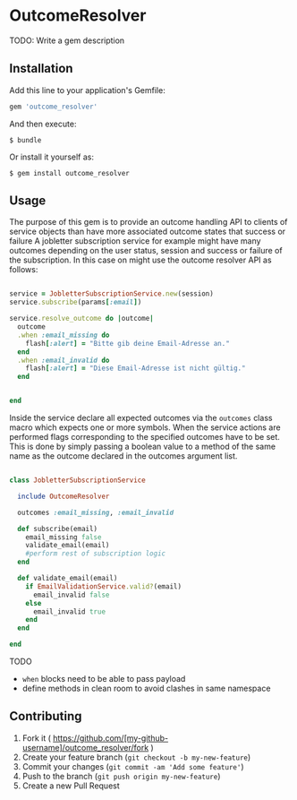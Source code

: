 # OutcomeResolver

TODO: Write a gem description

## Installation

Add this line to your application's Gemfile:

```ruby
gem 'outcome_resolver'
```

And then execute:

    $ bundle

Or install it yourself as:

    $ gem install outcome_resolver

## Usage

The purpose of this gem is to provide an outcome handling API to clients of service objects than have more associated outcome states that success or failure A jobletter subscription service for example might have many outcomes depending on the user status, session and success or failure of the subscription. In this case on might use the outcome resolver API as follows:

```ruby

service = JobletterSubscriptionService.new(session)
service.subscribe(params[:email])

service.resolve_outcome do |outcome|
  outcome
  .when :email_missing do
    flash[:alert] = "Bitte gib deine Email-Adresse an."
  end
  .when :email_invalid do
    flash[:alert] = "Diese Email-Adresse ist nicht gültig."
  end


end

```
Inside the service declare all expected outcomes via the `outcomes` class macro which expects one or more symbols. When the service actions are performed flags corresponding to the specified outcomes have to be set. This is done by simply passing a boolean value to a method of the same name as the outcome declared in the outcomes argument list.

```ruby

class JobletterSubscriptionService

  include OutcomeResolver

  outcomes :email_missing, :email_invalid

  def subscribe(email)
    email_missing false
    validate_email(email)
    #perform rest of subscription logic
  end

  def validate_email(email)
    if EmailValidationService.valid?(email)
      email_invalid false
    else
      email_invalid true
    end
  end

end

```
TODO
 - `when` blocks need to be able to pass payload
 - define methods in clean room to avoid clashes in same namespace
## Contributing

1. Fork it ( https://github.com/[my-github-username]/outcome_resolver/fork )
2. Create your feature branch (`git checkout -b my-new-feature`)
3. Commit your changes (`git commit -am 'Add some feature'`)
4. Push to the branch (`git push origin my-new-feature`)
5. Create a new Pull Request
